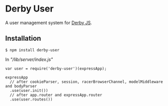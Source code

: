 Derby User
==========

A user management system for [Derby JS](http://derbyjs.com).

Installation
------------

    $ npm install derby-user

In *"/lib/server/index.js"*

    var user = require('derby-user')(expressApp);

    expressApp
      // after cookieParser, session, racerBrowserChannel, modelMiddleware and bodyParser
      .use(user.init())
      // after app.router and expressApp.router
      .use(user.routes())